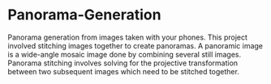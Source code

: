 # Panorama-Generation
Panorama generation from images taken with your phones.
This project involved stitching images together to create panoramas. A panoramic image is a wide-angle mosaic image done by combining several still images. Panorama stitching involves solving for the projective transformation between two subsequent images which need to be stitched together.
